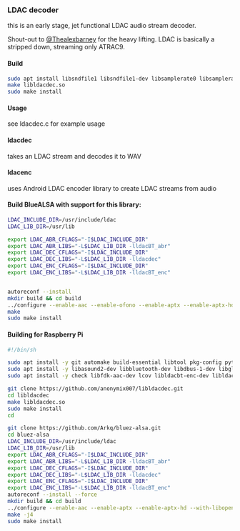 ### LDAC decoder

this is an early stage, jet functional LDAC audio stream decoder.

Shout-out to [@Thealexbarney](https://github.com/Thealexbarney) for the heavy lifting.
LDAC is basically a stripped down, streaming only ATRAC9.

#### Build
```sh
sudo apt install libsndfile1 libsndfile1-dev libsamplerate0 libsamplerate0-dev
make libldacdec.so
sudo make install

```

#### Usage
see ldacdec.c for example usage

#### ldacdec
takes an LDAC stream and decodes it to WAV

#### ldacenc
uses Android LDAC encoder library to create LDAC streams from audio

#### Build BlueALSA with support for this library:
```sh
LDAC_INCLUDE_DIR=/usr/include/ldac
LDAC_LIB_DIR=/usr/lib

export LDAC_ABR_CFLAGS="-I$LDAC_INCLUDE_DIR"
export LDAC_ABR_LIBS="-L$LDAC_LIB_DIR -lldacBT_abr"
export LDAC_DEC_CFLAGS="-I$LDAC_INCLUDE_DIR"
export LDAC_DEC_LIBS="-L$LDAC_LIB_DIR -lldacdec"
export LDAC_ENC_CFLAGS="-I$LDAC_INCLUDE_DIR"
export LDAC_ENC_LIBS="-L$LDAC_LIB_DIR -lldacBT_enc"


autoreconf --install
mkdir build && cd build
../configure --enable-aac --enable-ofono --enable-aptx --enable-aptx-hd --with-libopenaptx --enable-ldac --enable-debug
make
sudo make install
```

#### Building for Raspberry Pi
```sh
#!/bin/sh

sudo apt install -y git automake build-essential libtool pkg-config python3-docutils
sudo apt install -y libasound2-dev libbluetooth-dev libdbus-1-dev libglib2.0-dev libsbc-dev
sudo apt install -y check libfdk-aac-dev lcov libldacbt-enc-dev libldacbt-abr-dev libbsd-dev libopenaptx-dev libunwind-dev libncurses-dev libreadline-dev libspandsp-dev libsndfile1 libsndfile1-dev libsamplerate0 libsamplerate0-dev

git clone https://github.com/anonymix007/libldacdec.git
cd libldacdec
make libldacdec.so
sudo make install
cd

git clone https://github.com/Arkq/bluez-alsa.git
cd bluez-alsa
LDAC_INCLUDE_DIR=/usr/include/ldac
LDAC_LIB_DIR=/usr/lib
export LDAC_ABR_CFLAGS="-I$LDAC_INCLUDE_DIR"
export LDAC_ABR_LIBS="-L$LDAC_LIB_DIR -lldacBT_abr"
export LDAC_DEC_CFLAGS="-I$LDAC_INCLUDE_DIR"
export LDAC_DEC_LIBS="-L$LDAC_LIB_DIR -lldacdec"
export LDAC_ENC_CFLAGS="-I$LDAC_INCLUDE_DIR"
export LDAC_ENC_LIBS="-L$LDAC_LIB_DIR -lldacBT_enc"
autoreconf --install --force
mkdir build && cd build
../configure --enable-aac --enable-aptx --enable-aptx-hd --with-libopenaptx --enable-ldac --enable-debug --enable-cli
make -j4
sudo make install
```
